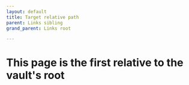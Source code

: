 ```yaml
---
layout: default
title: Target relative path
parent: Links sibling
grand_parent: Links root

---
```


# This page is the first relative to the vault's root
